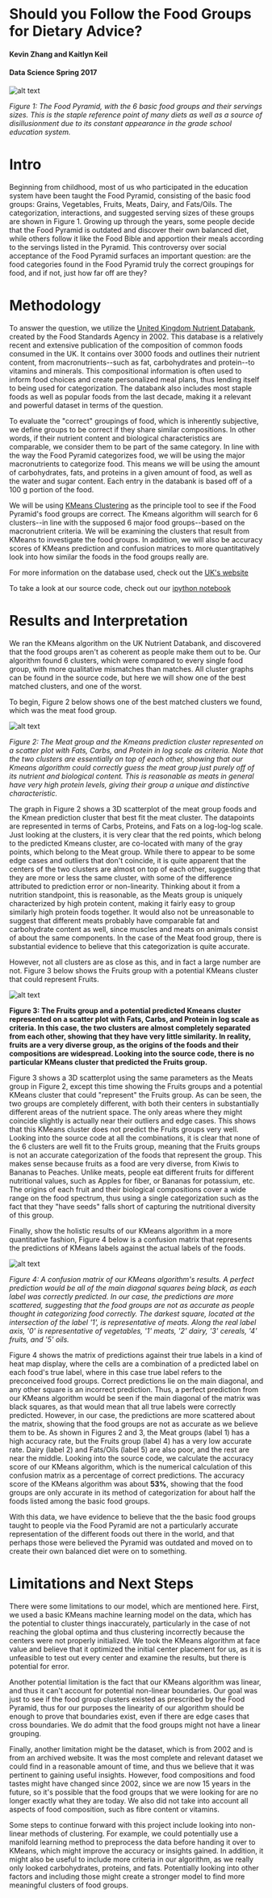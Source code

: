 # Should you Follow the Food Groups for Dietary Advice?

#### Kevin Zhang and Kaitlyn Keil


#### Data Science Spring 2017

![alt text](food_pyramid.jpg)

*Figure 1: The Food Pyramid, with the 6 basic food groups and their servings sizes. This is the staple reference point of many diets as well as a source of disillusionment due to its constant appearance in the grade school education system.*

# Intro

Beginning from childhood, most of us who participated in the education system have been taught the Food Pyramid, consisting of the basic food groups: Grains, Vegetables, Fruits, Meats, Dairy, and Fats/Oils. The categorization, interactions, and suggested serving sizes of these groups are shown in Figure 1. Growing up through the years, some people decide that the Food Pyramid is outdated and discover their own balanced diet, while others follow it like the Food Bible and apportion their meals according to the servings listed in the Pyramid. This controversy over social acceptance of the Food Pyramid surfaces an important question: are the food categories found in the Food Pyramid truly the correct groupings for food, and if not, just how far off are they?

# Methodology

To answer the question, we utilize the [United Kingdom Nutrient Databank](http://tna.europarchive.org/20110116113217/http://www.food.gov.uk/science/dietarysurveys/dietsurveys/), created by the Food Standards Agency in 2002. This database is a relatively recent and extensive publication of the composition of common foods consumed in the UK. It contains over 3000 foods and outlines their nutrient content, from macronutrients--such as fat, carbohydrates and protein--to vitamins and minerals. This compositional information is often used to inform food choices and create personalized meal plans, thus lending itself to being used for categorization. The databank also includes most staple foods as well as popular foods from the last decade, making it a relevant and powerful dataset in terms of the question.

To evaluate the "correct" groupings of food, which is inherently subjective, we define groups to be correct if they share similar compositions. In other words, if their nutrient content and biological characteristics are comparable, we consider them to be part of the same category. In line with the way the Food Pyramid categorizes food, we will be using the major macronutrients to categorize food. This means we will be using the amount of carbohydrates, fats, and proteins in a given amount of food, as well as the water and sugar content. Each entry in the databank is based off of a 100 g portion of the food.

We will be using [KMeans Clustering](https://github.com/jakevdp/PythonDataScienceHandbook/blob/master/notebooks/05.11-K-Means.ipynb) as the principle tool to see if the Food Pyramid's food groups are correct. The Kmeans algorithm will search for 6 clusters--in line with the supposed 6 major food groups--based on the macronutrient criteria. We will be examining the clusters that result from KMeans to investigate the food groups. In addition, we will also be accuracy scores of KMeans prediction and confusion matrices to more quantitatively look into how similar the foods in the food groups really are.

For more information on the database used, check out the [UK's website](http://tna.europarchive.org/20110116113217/http://www.food.gov.uk/multimedia/pdfs/cofuserdoc.pdf)

To take a look at our source code, check out our [ipython notebook](https://github.com/kzhang8850/MLFood/blob/master/Report3.ipynb)

# Results and Interpretation

We ran the KMeans algorithm on the UK Nutrient Databank, and discovered that the food groups aren't as coherent as people make them out to be. Our algorithm found 6 clusters, which were compared to every single food group, with more qualitative mismatches than matches. All cluster graphs can be found in the source code, but here we will show one of the best matched clusters, and one of the worst.

To begin, Figure 2 below shows one of the best matched clusters we found, which was the meat food group.

![alt text](meat_cluster.png)

*Figure 2: The Meat group and the Kmeans prediction cluster represented on a scatter plot with Fats, Carbs, and Protein in log scale as criteria. Note that the two clusters are essentially on top of each other, showing that our Kmeans algorithm could correctly guess the meat group just purely off of its nutrient and biological content. This is reasonable as meats in general have very high protein levels, giving their group a unique and distinctive characteristic.*

The graph in Figure 2 shows a 3D scatterplot of the meat group foods and the Kmean prediction cluster that best fit the meat cluster. The datapoints are represented in terms of Carbs, Proteins, and Fats on a log-log-log scale. Just looking at the clusters, it is very clear that the red points, which belong to the predicted Kmeans cluster, are co-located with many of the gray points, which belong to the Meat group. While there to appear to be some edge cases and outliers that don't coincide, it is quite apparent that the centers of the two clusters are almost on top of each other, suggesting that they are more or less the same cluster, with some of the difference attributed to prediction error or non-linearity. Thinking about it from a nutrition standpoint, this is reasonable, as the Meats group is uniquely characterized by high protein content, making it fairly easy to group similarly high protein foods together. It would also not be unreasonable to suggest that different meats probably have comparable fat and carbohydrate content as well, since muscles and meats on animals consist of about the same components. In the case of the Meat food group, there is substantial evidence to believe that this categorization is quite accurate.

However, not all clusters are as close as this, and in fact a large number are not. Figure 3 below shows the Fruits group with a potential KMeans cluster that could represent Fruits.

![alt text](fruit_cluster.png)

**Figure 3: The Fruits group and a potential predicted Kmeans cluster represented on a scatter plot with Fats, Carbs, and Protein in log scale as criteria. In this case, the two clusters are almost completely separated from each other, showing that they have very little similarity. In reality, fruits are a very diverse group, as the origins of the foods and their compositions are widespread. Looking into the source code, there is no particular KMeans cluster that predicted the Fruits group.**

Figure 3 shows a 3D scatterplot using the same parameters as the Meats group in Figure 2, except this time showing the Fruits groups and a potential KMeans cluster that could "represent" the Fruits group. As can be seen, the two groups are completely different, with both their centers in substantially different areas of the nutrient space. The only areas where they might coincide slightly is actually near their outliers and edge cases. This shows that this KMeans cluster does not predict the Fruits groups very well. Looking into the source code at all the combinations, it is clear that none of the 6 clusters are well fit to the Fruits group, meaning that the Fruits groups is not an accurate categorization of the foods that represent the group. This makes sense because fruits as a food are very diverse, from Kiwis to Bananas to Peaches. Unlike meats, people eat different fruits for different nutritional values, such as Apples for fiber, or Bananas for potassium, etc. The origins of each fruit and their biological compositions cover a wide range on the food spectrum, thus using a single categorization such as the fact that they "have seeds" falls short of capturing the nutritional diversity of this group.

Finally, show the holistic results of our KMeans algorithm in a more quantitative fashion, Figure 4 below is a confusion matrix that represents the predictions of KMeans labels against the actual labels of the foods.

![alt text](confusion_matrix.png)

*Figure 4: A confusion matrix of our KMeans algorithm's results. A perfect prediction would be all of the main diagonal squares being black, as each label was correctly predicted. In our case, the predictions are more scattered, suggesting that the food groups are not as accurate as people thought in categorizing food correctly. The darkest square, located at the intersection of the label '1', is representative of meats. Along the real label axis, '0' is representative of vegetables, '1' meats, '2' dairy, '3' cereals, '4' fruits, and '5' oils.*

Figure 4 shows the matrix of predictions against their true labels in a kind of heat map display, where the cells are a combination of a predicted label on each food's true label, where in this case true label refers to the preconceived food groups. Correct predictions lie on the main diagonal, and any other square is an incorrect prediction. Thus, a perfect prediction from our KMeans algorithm would be seen if the main diagonal of the matrix was black squares, as that would mean that all true labels were correctly predicted. However, in our case, the predictions are more scattered about the matrix, showing that the food groups are not as accurate as we believe them to be. As shown in Figures 2 and 3, the Meat groups (label 1) has a high accuracy rate, but the Fruits group (label 4) has a very low accurate rate. Dairy (label 2) and Fats/Oils (label 5) are also poor, and the rest are near the middle. Looking into the source code, we calculate the accuracy score of our KMeans algorithm, which is the numerical calculation of this confusion matrix as a percentage of correct predictions. The accuracy score of the KMeans algorithm was about **53%**, showing that the food groups are only accurate in its method of categorization for about half the foods listed among the basic food groups.

With this data, we have evidence to believe that the the basic food groups taught to people via the Food Pyramid are not a particularly accurate representation of the different foods out there in the world, and that perhaps those were believed the Pyramid was outdated and moved on to create their own balanced diet were on to something.

# Limitations and Next Steps

There were some limitations to our model, which are mentioned here. First, we used a basic KMeans machine learning model on the data, which has the potential to cluster things inaccurately, particularly in the case of not reaching the global optima and thus clustering incorrectly because the centers were not properly initialized. We took the KMeans algorithm at face value and believe that it optimized the initial center placement for us, as it is unfeasible to test out every center and examine the results, but there is potential for error.

Another potential limitation is the fact that our KMeans algorithm was linear, and thus it can't account for potential non-linear boundaries. Our goal was just to see if the food group clusters existed as prescribed by the Food Pyramid, thus for our purposes the linearity of our algorithm should be enough to prove that boundaries exist, even if there are edge cases that cross boundaries. We do admit that the food groups might not have a linear grouping.

Finally, another limitation might be the dataset, which is from 2002 and is from an archived website. It was the most complete and relevant dataset we could find in a reasonable amount of time, and thus we believe that it was pertinent to gaining useful insights. However, food compositions and food tastes might have changed since 2002, since we are now 15 years in the future, so it's possible that the food groups that we were looking for are no longer exactly what they are today. We also did not take into account all aspects of food composition, such as fibre content or vitamins.

Some steps to continue forward with this project include looking into non-linear methods of clustering. For example, we could potentially use a manifold learning method to preprocess the data before handing it over to KMeans, which might improve the accuracy or insights gained. In addition, it might also be useful to include more criteria in our algorithm, as we really only looked carbohydrates, proteins, and fats. Potentially looking into other factors and including those might create a stronger model to find more meaningful clusters of food groups.
